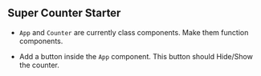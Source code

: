 ## Super Counter Starter

- `App` and `Counter` are currently class components. Make them function components.

- Add a button inside the `App` component. This button should Hide/Show the counter.

